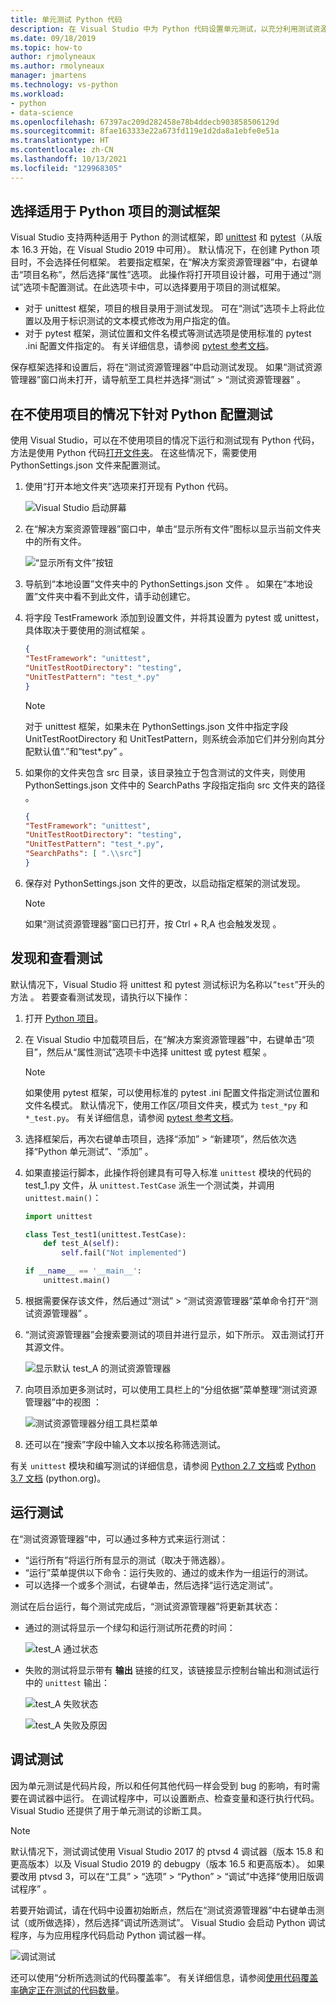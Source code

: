 ```yaml
---
title: 单元测试 Python 代码
description: 在 Visual Studio 中为 Python 代码设置单元测试，以充分利用测试资源管理器功能来发现、运行和调试测试。
ms.date: 09/18/2019
ms.topic: how-to
author: rjmolyneaux
ms.author: rmolyneaux
manager: jmartens
ms.technology: vs-python
ms.workload:
- python
- data-science
ms.openlocfilehash: 67397ac209d282458e78b4ddecb903858506129d
ms.sourcegitcommit: 8fae163333e22a673fd119e1d2da8a1ebfe0e51a
ms.translationtype: HT
ms.contentlocale: zh-CN
ms.lasthandoff: 10/13/2021
ms.locfileid: "129968305"
---
```

## <a name="select-the-test-framework-for-a-python-project"></a>选择适用于 Python 项目的测试框架

Visual Studio 支持两种适用于 Python 的测试框架，即 [unittest](https://docs.python.org/3/library/unittest.html) 和 [pytest](https://pytest.org/en/latest/)（从版本 16.3 开始，在 Visual Studio 2019 中可用）。 默认情况下，在创建 Python 项目时，不会选择任何框架。 若要指定框架，在“解决方案资源管理器”中，右键单击“项目名称”，然后选择“属性”选项。 此操作将打开项目设计器，可用于通过“测试”选项卡配置测试。在此选项卡中，可以选择要用于项目的测试框架。 

* 对于 unittest 框架，项目的根目录用于测试发现。 可在“测试”选项卡上将此位置以及用于标识测试的文本模式修改为用户指定的值。
* 对于 pytest 框架，测试位置和文件名模式等测试选项是使用标准的 pytest .ini 配置文件指定的。 有关详细信息，请参阅 [pytest 参考文档](https://docs.pytest.org/en/latest/reference.html#ini-options-ref)。

保存框架选择和设置后，将在“测试资源管理器”中启动测试发现。 如果“测试资源管理器”窗口尚未打开，请导航至工具栏并选择“测试” > “测试资源管理器” 。

## <a name="configure-testing-for-python-without-a-project"></a>在不使用项目的情况下针对 Python 配置测试
使用 Visual Studio，可以在不使用项目的情况下运行和测试现有 Python 代码，方法是使用 Python 代码[打开文件夹](../../quickstart-05-python-visual-studio-open-folder.md)。 在这些情况下，需要使用 PythonSettings.json 文件来配置测试。 
1. 使用“打开本地文件夹”选项来打开现有 Python 代码。 

   ![Visual Studio 启动屏幕](../../media/quickstart-open-folder/01-open-local-folder.png)

1. 在“解决方案资源管理器”窗口中，单击“显示所有文件”图标以显示当前文件夹中的所有文件。

   ![“显示所有文件”按钮](../../media/unit-test-show-files.png)

1. 导航到“本地设置”文件夹中的 PythonSettings.json 文件 。 如果在“本地设置”文件夹中看不到此文件，请手动创建它。
   
1. 将字段 TestFramework 添加到设置文件，并将其设置为 pytest 或 unittest，具体取决于要使用的测试框架  。

    ```json
    {
    "TestFramework": "unittest",
    "UnitTestRootDirectory": "testing",
    "UnitTestPattern": "test_*.py"
    }
    ```

    > [!Note]
    > 对于 unittest 框架，如果未在 PythonSettings.json 文件中指定字段 UnitTestRootDirectory 和 UnitTestPattern，则系统会添加它们并分别向其分配默认值“.”和“test*.py”  。

1. 如果你的文件夹包含 src 目录，该目录独立于包含测试的文件夹，则使用 PythonSettings.json 文件中的 SearchPaths 字段指定指向 src 文件夹的路径   。

    ```json
    {
    "TestFramework": "unittest",
    "UnitTestRootDirectory": "testing",
    "UnitTestPattern": "test_*.py",
    "SearchPaths": [ ".\\src"]
    }
    ```

1. 保存对 PythonSettings.json 文件的更改，以启动指定框架的测试发现。 
   > [!Note]
   > 如果“测试资源管理器”窗口已打开，按 Ctrl + R,A 也会触发发现 。

## <a name="discover-and-view-tests"></a>发现和查看测试

默认情况下，Visual Studio 将 unittest 和 pytest 测试标识为名称以“`test`”开头的方法 。 若要查看测试发现，请执行以下操作：

1. 打开 [Python 项目](../../managing-python-projects-in-visual-studio.md)。

1. 在 Visual Studio 中加载项目后，在“解决方案资源管理器”中，右键单击“项目”，然后从“属性测试”选项卡中选择 unittest 或 pytest 框架  。
   > [!Note]
   > 如果使用 pytest 框架，可以使用标准的 pytest .ini 配置文件指定测试位置和文件名模式。 默认情况下，使用工作区/项目文件夹，模式为 `test_*py` 和 `*_test.py`。 有关详细信息，请参阅 [pytest 参考文档](https://docs.pytest.org/en/latest/reference.html#ini-options-ref)。

1. 选择框架后，再次右键单击项目，选择“添加” > “新建项”，然后依次选择“Python 单元测试”、“添加”   。

1. 如果直接运行脚本，此操作将创建具有可导入标准 `unittest` 模块的代码的 test_1.py 文件，从 `unittest.TestCase` 派生一个测试类，并调用 `unittest.main()`：

    ```python
    import unittest

    class Test_test1(unittest.TestCase):
        def test_A(self):
            self.fail("Not implemented")

    if __name__ == '__main__':
        unittest.main()
    ```

1. 根据需要保存该文件，然后通过“测试” > “测试资源管理器”菜单命令打开“测试资源管理器”  。

1. “测试资源管理器”会搜索要测试的项目并进行显示，如下所示。 双击测试打开其源文件。

    ![显示默认 test_A 的测试资源管理器](../../media/unit-test-a-2.png) 

1. 向项目添加更多测试时，可以使用工具栏上的“分组依据”菜单整理“测试资源管理器”中的视图 ：

    ![测试资源管理器分组工具栏菜单](../../media/unit-test-group-menu-2.png) 

1. 还可以在“搜索”字段中输入文本以按名称筛选测试。

有关 `unittest` 模块和编写测试的详细信息，请参阅 [Python 2.7 文档](https://docs.python.org/2/library/unittest.html)或 [Python 3.7 文档](https://docs.python.org/3/library/unittest.html) (python.org)。

## <a name="run-tests"></a>运行测试

在“测试资源管理器”中，可以通过多种方式来运行测试：

- “运行所有”将运行所有显示的测试（取决于筛选器）。
- “运行”菜单提供以下命令：运行失败的、通过的或未作为一组运行的测试。
- 可以选择一个或多个测试，右键单击，然后选择“运行选定测试”。

测试在后台运行，每个测试完成后，“测试资源管理器”将更新其状态：

- 通过的测试将显示一个绿勾和运行测试所花费的时间：

    ![test_A 通过状态](../../media/unit-test-A-pass.png)

- 失败的测试将显示带有 **输出** 链接的红叉，该链接显示控制台输出和测试运行中的 `unittest` 输出：

    ![test_A 失败状态](../../media/unit-test-A-fail.png)

    ![test_A 失败及原因](../../media/unit-test-A-fail-reason.png)

## <a name="debug-tests"></a>调试测试

因为单元测试是代码片段，所以和任何其他代码一样会受到 bug 的影响，有时需要在调试器中运行。 在调试程序中，可以设置断点、检查变量和逐行执行代码。 Visual Studio 还提供了用于单元测试的诊断工具。

> [!Note]
> 默认情况下，测试调试使用 Visual Studio 2017 的 ptvsd 4 调试器（版本 15.8 和更高版本）以及 Visual Studio 2019 的 debugpy（版本 16.5 和更高版本）。 如果要改用 ptvsd 3，可以在“工具” > “选项” > “Python” > “调试”中选择“使用旧版调试程序”    。 

若要开始调试，请在代码中设置初始断点，然后在“测试资源管理器”中右键单击测试（或所做选择），然后选择“调试所选测试”。 Visual Studio 会启动 Python 调试程序，与为应用程序代码启动 Python 调试器一样。

![调试测试](../../media/unit-test-debugging.png)

还可以使用“分析所选测试的代码覆盖率”。 有关详细信息，请参阅[使用代码覆盖率确定正在测试的代码数量](../../../test/using-code-coverage-to-determine-how-much-code-is-being-tested.md)。

